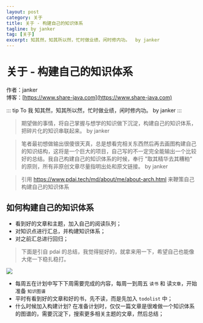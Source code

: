 ```yaml
---
layout: post
category: 关于
title: 关于 - 构建自己的知识体系
tagline: by janker
tag: [关于]
excerpt: 知其然，知其所以然，忙时做业绩，闲时修内功。  by janker
---
```


# 关于 - 构建自己的知识体系

作者：janker
<br/>博客：[https://www.share-java.com](https://www.share-java.com)

::: tip To 我
知其然，知其所以然，忙时做业绩，闲时修内功。  by janker
:::

> 期望做的事情，将自己掌握与想学的知识做下沉淀，构建自己的知识体系，把碎片化的知识串联起来。 by janker

> 笔者最初想做输出很傻很天真，总是想看完相关东西然后再去画图构建自己的知识结构，这将是一个巨大的项目，自己写的不一定完全能输出一个比较好的总结。我自己构建自己的知识体系的时候，奉行 "取其精华去其糟粕" 的原则，所有非原创文章尽量指明出处和原文链接。 by janker

> 引用 https://www.pdai.tech/md/about/me/about-arch.html 来鞭策自己构建自己的知识体系

## 如何构建自己的知识体系

- 看到好的文章和主题，加入自己的阅读队列；
- 对知识点进行汇总，并构建知识体系；
- 对之前汇总进行回归；

> 下面是引自 pdai 的总结，我觉得挺好的，就拿来用一下，希望自己也能像大佬一下稳扎稳打。

![](https://cdn.jsdelivr.net/gh/janker0718/image_store@master/img/20220327222341.png)


- 每周五在计划中写下下周需要完成的内容，每周一到周五 `读书` 和 读`文章`，开始准备 `知识图谱` 
- 平时有看到好的文章和好的书，先不读，而是先加入 `todolist` 中；
- 什么时候加入构建计划? 在准备计划时，仅仅一篇文章是很难做一个知识体系的图谱的，需要沉淀下，搜索更多相关主题的文章，然后总结；